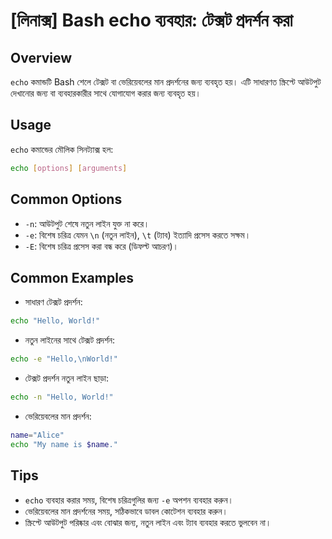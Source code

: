 # [লিনাক্স] Bash echo ব্যবহার: টেক্সট প্রদর্শন করা

## Overview
`echo` কমান্ডটি Bash শেলে টেক্সট বা ভেরিয়েবলের মান প্রদর্শনের জন্য ব্যবহৃত হয়। এটি সাধারণত স্ক্রিপ্টে আউটপুট দেখানোর জন্য বা ব্যবহারকারীর সাথে যোগাযোগ করার জন্য ব্যবহৃত হয়।

## Usage
`echo` কমান্ডের মৌলিক সিনট্যাক্স হল:

```bash
echo [options] [arguments]
```

## Common Options
- `-n`: আউটপুট শেষে নতুন লাইন যুক্ত না করে।
- `-e`: বিশেষ চরিত্র যেমন `\n` (নতুন লাইন), `\t` (ট্যাব) ইত্যাদি প্রসেস করতে সক্ষম।
- `-E`: বিশেষ চরিত্র প্রসেস করা বন্ধ করে (ডিফল্ট আচরণ)।

## Common Examples
- সাধারণ টেক্সট প্রদর্শন:

```bash
echo "Hello, World!"
```

- নতুন লাইনের সাথে টেক্সট প্রদর্শন:

```bash
echo -e "Hello,\nWorld!"
```

- টেক্সট প্রদর্শন নতুন লাইন ছাড়া:

```bash
echo -n "Hello, World!"
```

- ভেরিয়েবলের মান প্রদর্শন:

```bash
name="Alice"
echo "My name is $name."
```

## Tips
- `echo` ব্যবহার করার সময়, বিশেষ চরিত্রগুলির জন্য `-e` অপশন ব্যবহার করুন।
- ভেরিয়েবলের মান প্রদর্শনের সময়, সঠিকভাবে ডাবল কোটেশন ব্যবহার করুন।
- স্ক্রিপ্টে আউটপুট পরিষ্কার এবং বোঝার জন্য, নতুন লাইন এবং ট্যাব ব্যবহার করতে ভুলবেন না।